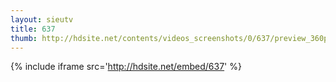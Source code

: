 ```yaml
---
layout: sieutv
title: 637
thumb: http://hdsite.net/contents/videos_screenshots/0/637/preview_360p.mp4.jpg
---
```

{% include iframe src='http://hdsite.net/embed/637' %}
 
